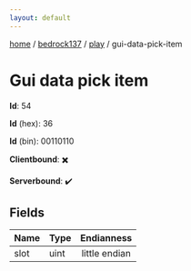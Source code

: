 ```yaml
---
layout: default
---
```


[home](/)  /  [bedrock137](/protocol/bedrock137)  /  [play](/protocol/bedrock137/play)  /  gui-data-pick-item

# Gui data pick item

**Id**: 54

**Id** (hex): 36

**Id** (bin): 00110110

**Clientbound**: ✖️

**Serverbound**: ✔️

## Fields

Name | Type | Endianness
---|---|:---:
slot | uint | little endian

